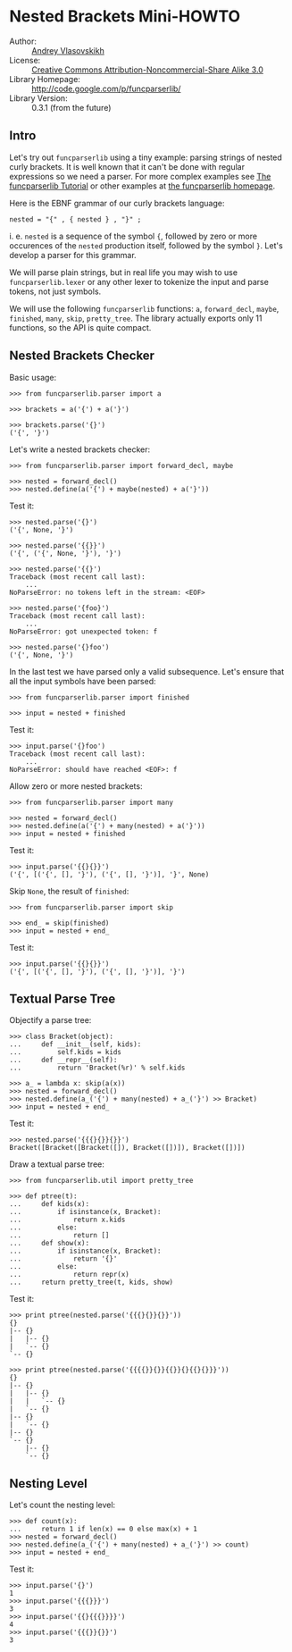 Nested Brackets Mini-HOWTO
==========================

<dl>
  <dt>Author:</dt>
  <dd class="vcard">
    <a class="fn url" href="http://claimid.com/vlasovskikh">Andrey Vlasovskikh</a>
  </dd>
  <dt>License:</dt>
  <dd>
    <a href="http://creativecommons.org/licenses/by-nc-sa/3.0/">
      Creative Commons Attribution-Noncommercial-Share Alike 3.0
    </a>
  </dd>
  <dt>Library Homepage:</dt>
  <dd>
    <a href="http://code.google.com/p/funcparserlib/">
      http://code.google.com/p/funcparserlib/
    </a>
  </dd>
  <dt>Library Version:</dt>
  <dd>0.3.1 (from the future)</dd>
</dl>


Intro
-----

Let's try out `funcparserlib` using a tiny example: parsing strings of nested
curly brackets. It is well known that it can't be done with regular expressions
so we need a parser. For more complex examples see [The funcparserlib
Tutorial][tutorial] or
other examples at [the funcparserlib homepage][funcparserlib].

  [funcparserlib]: http://code.google.com/p/funcparserlib/
  [tutorial]: http://archlinux.folding-maps.org/2009/funcparserlib/Tutorial

Here is the EBNF grammar of our curly brackets language:

    nested = "{" , { nested } , "}" ;

i. e. `nested` is a sequence of the symbol `{`, followed by zero or more
occurences of the `nested` production itself, followed by the symbol `}`. Let's
develop a parser for this grammar.

We will parse plain strings, but in real life you may wish to use
`funcparserlib.lexer` or any other lexer to tokenize the input and parse tokens,
not just symbols.

We will use the following `funcparserlib` functions: `a`, `forward_decl`,
`maybe`, `finished`, `many`, `skip`, `pretty_tree`. The library actually exports
only 11 functions, so the API is quite compact.


Nested Brackets Checker
-----------------------

Basic usage:

    >>> from funcparserlib.parser import a

    >>> brackets = a('{') + a('}')

    >>> brackets.parse('{}')
    ('{', '}')

Let's write a nested brackets checker:

    >>> from funcparserlib.parser import forward_decl, maybe

    >>> nested = forward_decl()
    >>> nested.define(a('{') + maybe(nested) + a('}'))

Test it:

    >>> nested.parse('{}')
    ('{', None, '}')

    >>> nested.parse('{{}}')
    ('{', ('{', None, '}'), '}')

    >>> nested.parse('{{}')
    Traceback (most recent call last):
        ...
    NoParseError: no tokens left in the stream: <EOF>

    >>> nested.parse('{foo}')
    Traceback (most recent call last):
        ...
    NoParseError: got unexpected token: f

    >>> nested.parse('{}foo')
    ('{', None, '}')

In the last test we have parsed only a valid subsequence. Let's ensure that all
the input symbols have been parsed:

    >>> from funcparserlib.parser import finished

    >>> input = nested + finished

Test it:

    >>> input.parse('{}foo')
    Traceback (most recent call last):
        ...
    NoParseError: should have reached <EOF>: f

Allow zero or more nested brackets:

    >>> from funcparserlib.parser import many

    >>> nested = forward_decl()
    >>> nested.define(a('{') + many(nested) + a('}'))
    >>> input = nested + finished

Test it:

    >>> input.parse('{{}{}}')
    ('{', [('{', [], '}'), ('{', [], '}')], '}', None)

Skip `None`, the result of `finished`:

    >>> from funcparserlib.parser import skip

    >>> end_ = skip(finished)
    >>> input = nested + end_

Test it:

    >>> input.parse('{{}{}}')
    ('{', [('{', [], '}'), ('{', [], '}')], '}')


Textual Parse Tree
------------------

Objectify a parse tree:

    >>> class Bracket(object):
    ...     def __init__(self, kids):
    ...         self.kids = kids
    ...     def __repr__(self):
    ...         return 'Bracket(%r)' % self.kids

    >>> a_ = lambda x: skip(a(x))
    >>> nested = forward_decl()
    >>> nested.define(a_('{') + many(nested) + a_('}') >> Bracket)
    >>> input = nested + end_

Test it:

    >>> nested.parse('{{{}{}}{}}')
    Bracket([Bracket([Bracket([]), Bracket([])]), Bracket([])])

Draw a textual parse tree:

    >>> from funcparserlib.util import pretty_tree

    >>> def ptree(t):
    ...     def kids(x):
    ...         if isinstance(x, Bracket):
    ...             return x.kids
    ...         else:
    ...             return []
    ...     def show(x):
    ...         if isinstance(x, Bracket):
    ...             return '{}'
    ...         else:
    ...             return repr(x)
    ...     return pretty_tree(t, kids, show)

Test it:

    >>> print ptree(nested.parse('{{{}{}}{}}'))
    {}
    |-- {}
    |   |-- {}
    |   `-- {}
    `-- {}

    >>> print ptree(nested.parse('{{{{}}{}}{{}}{}{{}{}}}'))
    {}
    |-- {}
    |   |-- {}
    |   |   `-- {}
    |   `-- {}
    |-- {}
    |   `-- {}
    |-- {}
    `-- {}
        |-- {}
        `-- {}


Nesting Level
-------------

Let's count the nesting level:

    >>> def count(x):
    ...     return 1 if len(x) == 0 else max(x) + 1
    >>> nested = forward_decl()
    >>> nested.define(a_('{') + many(nested) + a_('}') >> count)
    >>> input = nested + end_

Test it:

    >>> input.parse('{}')
    1
    >>> input.parse('{{{}}}')
    3
    >>> input.parse('{{}{{{}}}}')
    4
    >>> input.parse('{{{}}{}}')
    3

<!-- vim: set ft=markdown tw=80: -->

